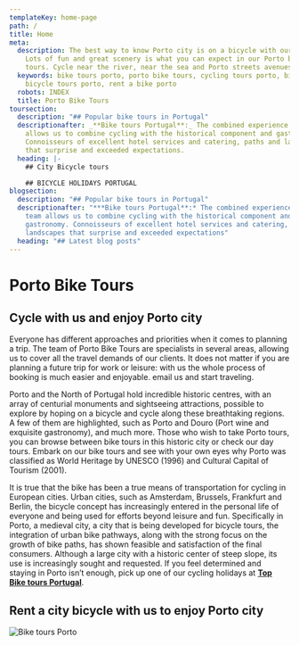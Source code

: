 ```yaml
---
templateKey: home-page
path: /
title: Home
meta:
  description: The best way to know Porto city is on a bicycle with our guides.
    Lots of fun and great scenery is what you can expect in our Porto bike
    tours. Cycle near the river, near the sea and Porto streets avenues.
  keywords: bike tours porto, porto bike tours, cycling tours porto, bike porto,
    bicycle tours porto, rent a bike porto
  robots: INDEX
  title: Porto Bike Tours
toursection:
  description: "## Popular bike tours in Portugal"
  descriptionafter: _**Bike tours Portugal**:_ The combined experience of our team
    allows us to combine cycling with the historical component and gastronomy.
    Connoisseurs of excellent hotel services and catering, paths and landscapes
    that surprise and exceeded expectations.
  heading: |-
    ## City Bicycle tours

    ## BICYCLE HOLIDAYS PORTUGAL
blogsection:
  description: "## Popular bike tours in Portugal"
  descriptionafter: "***Bike tours Portugal**:* The combined experience of our
    team allows us to combine cycling with the historical component and
    gastronomy. Connoisseurs of excellent hotel services and catering, paths and
    landscapes that surprise and exceeded expectations"
  heading: "## Latest blog posts"
---
```

# Porto Bike Tours

## Cycle with us and enjoy Porto city

Everyone has different approaches and priorities when it comes to planning a trip. The team of Porto Bike Tours are specialists in several areas, allowing us to cover all the travel demands of our clients. It does not matter if you are planning a future trip for work or leisure: with us the whole process of booking is much easier and enjoyable. email us and start traveling.

Porto and the North of Portugal hold incredible historic centres, with an array of centurial monuments and sightseeing attractions, possible to explore by hoping on a bicycle and cycle along these breathtaking regions. A few of them are highlighted, such as Porto and Douro (Port wine and exquisite gastronomy), and much more. Those who wish to take Porto tours, you can browse between bike tours in this historic city or check our day tours. Embark on our bike tours and see with your own eyes why Porto was classified as World Heritage by UNESCO (1996) and Cultural Capital of Tourism (2001).

It is true that the bike has been a true means of transportation for cycling in European cities. Urban cities, such as Amsterdam, Brussels, Frankfurt and Berlin, the bicycle concept has increasingly entered in the personal life of everyone and being used for efforts beyond leisure and fun. Specifically in Porto, a medieval city, a city that is being developed for bicycle tours, the integration of urban bike pathways, along with the strong focus on the growth of bike paths, has shown feasible and satisfaction of the final consumers. Although a large city with a historic center of steep slope, its use is increasingly sought and requested. If you feel determined and staying in Porto isn’t enough, pick up one of our cycling holidays at **[Top Bike tours Portugal](www.topbiketoursportugal.com)**.



## Rent a city bicycle with us to enjoy Porto city

![Bike tours Porto](/img/porto-bike-tours.jpg "Bike tours Porto")